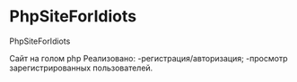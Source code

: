 # PhpSiteForIdiots
PhpSiteForIdiots

Сайт на голом php
Реализовано:
 -регистрация/авторизация;
 -просмотр зарегистрированных пользователей.
